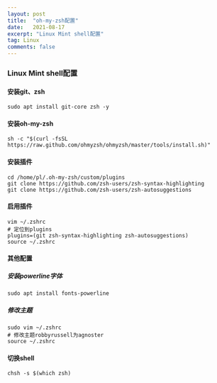 ```yaml
---
layout: post
title:  "oh-my-zsh配置"
date:   2021-08-17
excerpt: "Linux Mint shell配置"
tag: Linux
comments: false
---
```


### Linux Mint shell配置

#### 安装git、zsh

```shell
sudo apt install git-core zsh -y
```

#### 安装oh-my-zsh

```shell
sh -c "$(curl -fsSL https://raw.github.com/ohmyzsh/ohmyzsh/master/tools/install.sh)"
```

#### 安装插件

```shell
cd /home/pl/.oh-my-zsh/custom/plugins
git clone https://github.com/zsh-users/zsh-syntax-highlighting
git clone https://github.com/zsh-users/zsh-autosuggestions
```

#### 启用插件

```shell
vim ~/.zshrc
# 定位到plugins
plugins=(git zsh-syntax-highlighting zsh-autosuggestions)
source ~/.zshrc
```

#### 其他配置

##### 安装powerline字体

```shell
sudo apt install fonts-powerline
```

##### 修改主题

```shell
sudo vim ~/.zshrc
# 修改主题robbyrussell为agnoster
source ~/.zshrc
```

#### 切换shell

```shell
chsh -s $(which zsh)
```


